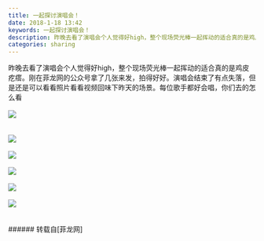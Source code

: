 ```yaml
---
title: 一起探讨演唱会！
date: 2018-1-18 13:42
keywords: 一起探讨演唱会！
description: 昨晚去看了演唱会个人觉得好high，整个现场荧光棒一起挥动的适合真的是鸡皮疙瘩。刚在菲龙网的公众号拿了几张来发，拍得好好。演唱会结束了有点失落，但是还是可以看看照片看看视频回味下昨天的场景。每位歌手都好会唱，你们去的怎么看
categories: sharing
---
```

<td class="t_f" id="postmessage_1107424">

<div align="left">昨晚去看了演唱会个人觉得好high，整个现场荧光棒一起挥动的适合真的是鸡皮疙瘩。刚在菲龙网的公众号拿了几张来发，拍得好好。演唱会结束了有点失落，但是还是可以看看照片看看视频回味下昨天的场景。每位歌手都好会唱，你们去的怎么看</div><br/>
<div align="left">

<img aid="742452" data-cf-modified-cf102bbab806281272890cbc-="" file="data/attachment/forum/201801/18/120032wlf2vc6e62espjrc.jpg.thumb.jpg" id="aimg_742452" inpost="1" onclick="" onmouseover="" src="http://www.flw.ph/data/attachment/forum/201801/18/120032wlf2vc6e62espjrc.jpg" style="cursor:pointer" zoomfile="data/attachment/forum/201801/18/120032wlf2vc6e62espjrc.jpg"/>


</div><br/>
<br/>
<div align="left">

<img aid="742450" data-cf-modified-cf102bbab806281272890cbc-="" file="data/attachment/forum/201801/18/120029x4t1k4fj5rkr1zb9.jpg.thumb.jpg" id="aimg_742450" inpost="1" onclick="" onmouseover="" src="http://www.flw.ph/data/attachment/forum/201801/18/120029x4t1k4fj5rkr1zb9.jpg" style="cursor:pointer" zoomfile="data/attachment/forum/201801/18/120029x4t1k4fj5rkr1zb9.jpg"/>


</div><br/>
<div align="left">

<img aid="742455" data-cf-modified-cf102bbab806281272890cbc-="" file="data/attachment/forum/201801/18/120044ndtmwl1oasvk5hbe.jpg.thumb.jpg" id="aimg_742455" inpost="1" onclick="" onmouseover="" src="http://www.flw.ph/data/attachment/forum/201801/18/120044ndtmwl1oasvk5hbe.jpg" style="cursor:pointer" zoomfile="data/attachment/forum/201801/18/120044ndtmwl1oasvk5hbe.jpg"/>


</div><br/>
<div align="left">

<img aid="742453" data-cf-modified-cf102bbab806281272890cbc-="" file="data/attachment/forum/201801/18/120033e0villke4iikii7k.jpg.thumb.jpg" id="aimg_742453" inpost="1" onclick="" onmouseover="" src="http://www.flw.ph/data/attachment/forum/201801/18/120033e0villke4iikii7k.jpg" style="cursor:pointer" zoomfile="data/attachment/forum/201801/18/120033e0villke4iikii7k.jpg"/>


</div><br/>
<div align="left">

<img aid="742454" data-cf-modified-cf102bbab806281272890cbc-="" file="data/attachment/forum/201801/18/120034x59e5mdm1z5yy9r1.jpg.thumb.jpg" id="aimg_742454" inpost="1" onclick="" onmouseover="" src="http://www.flw.ph/data/attachment/forum/201801/18/120034x59e5mdm1z5yy9r1.jpg" style="cursor:pointer" zoomfile="data/attachment/forum/201801/18/120034x59e5mdm1z5yy9r1.jpg"/>


</div><br/>
<div align="left">

<img aid="742449" data-cf-modified-cf102bbab806281272890cbc-="" file="data/attachment/forum/201801/18/120027oyx10wocaloo6c0q.jpg.thumb.jpg" id="aimg_742449" inpost="1" onclick="" onmouseover="" src="http://www.flw.ph/data/attachment/forum/201801/18/120027oyx10wocaloo6c0q.jpg" style="cursor:pointer" zoomfile="data/attachment/forum/201801/18/120027oyx10wocaloo6c0q.jpg"/>


</div><br/>
<br/>
</td>
###### 转载自[菲龙网]